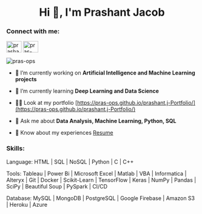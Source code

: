 <!DOCTYPE html>
<html lang="en">
<head>
    <meta charset="UTF-8">
    <meta http-equiv="X-UA-Compatible" content="IE=edge">
    <meta name="viewport" content="width=device-width, initial-scale=1.0">

<body>
    <h1 align="center">Hi 👋, I'm Prashant Jacob</h1>

<h3 align="left">Connect with me:</h3>
<p align="left">
<a href="https://www.linkedin.com/in/prashant--j" target="blank"><img align="center" src="https://raw.githubusercontent.com/rahuldkjain/github-profile-readme-generator/master/src/images/icons/Social/linked-in-alt.svg" alt="prashan" height="30" width="40" /></a>
<a href="https://github.com/pras-ops" target="blank"><img align="center" src="https://raw.githubusercontent.com/rahuldkjain/github-profile-readme-generator/master/src/images/icons/Social/github.svg" alt="pras-ops" height="30" width="40" /></a>
</p>
<p align="left"> <img src="https://komarev.com/ghpvc/?username=pras-ops&label=Profile%20views&color=0e75b6&style=flat" alt="pras-ops" /> </p>

- 🔭 I’m currently working on **Artificial Intelligence and Machine Learning projects**

- 🌱 I’m currently learning **Deep Learning and Data Science**

- 👨‍💻 Look at my portfolio [https://pras-ops.github.io/prashant.j-Portfolio/](https://pras-ops.github.io/prashant.j-Portfolio/)

- 💬 Ask me about **Data Analysis, Machine Learning, Python, SQL**

- 📄 Know about my experiences [Resume](https://drive.google.com/file/d/1RvUXANYXv299viWdRNFCW3MLgRGHzHyJ/view?usp=sharing)

<h3 align="left">Skills:</h3>
<p align="left">Language: HTML | SQL | NoSQL | Python | C | C++</p>
<p align="left">Tools: Tableau | Power Bi | Microsoft Excel | Matlab | VBA | Informatica | Alteryx | Git | Docker | Scikit-Learn | TensorFlow | Keras | NumPy | Pandas | SciPy | Beautiful Soup | PySpark | CI/CD</p>
<p align="left">Database: MySQL | MongoDB | PostgreSQL | Google Firebase | Amazon S3 | Heroku | Azure</p>


</body>
</html>
